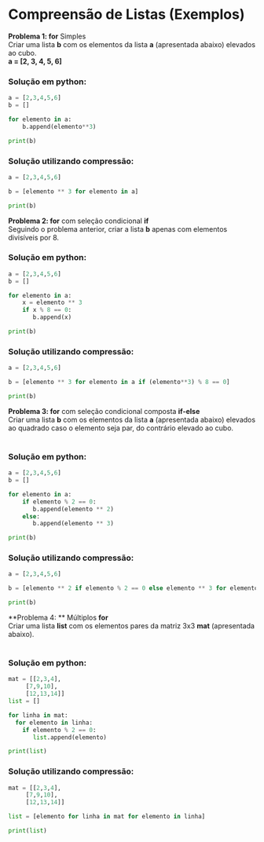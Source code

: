 # Compreensão de Listas (Exemplos)

**Problema 1:  for** Simples <br>
Criar uma lista **b** com os elementos da lista **a** (apresentada abaixo) elevados ao cubo. <br>
**a = [2, 3, 4, 5, 6]** <br>

### Solução em python:
``` python runnable
a = [2,3,4,5,6]
b = []

for elemento in a:
    b.append(elemento**3)

print(b)
```

### Solução utilizando compressão:
``` python runnable
a = [2,3,4,5,6]

b = [elemento ** 3 for elemento in a]

print(b)
```

**Problema 2:  for** com seleção condicional **if** <br>
Seguindo o problema anterior, criar a lista **b** apenas com elementos divisíveis por 8.<br>

### Solução em python:
``` python runnable
a = [2,3,4,5,6]
b = []

for elemento in a:
    x = elemento ** 3
    if x % 8 == 0:
       b.append(x)

print(b)
```

### Solução utilizando compressão:
``` python runnable
a = [2,3,4,5,6]

b = [elemento ** 3 for elemento in a if (elemento**3) % 8 == 0]

print(b)
```

**Problema 3:  for** com seleção condicional composta **if-else** <br>
Criar uma lista **b** com os elementos da lista **a** (apresentada abaixo) elevados ao quadrado caso o elemento seja par, do contrário elevado ao cubo. <br><br>

### Solução em python:
``` python runnable
a = [2,3,4,5,6]
b = []

for elemento in a:
    if elemento % 2 == 0:
       b.append(elemento ** 2)
    else:
       b.append(elemento ** 3)

print(b)
```

### Solução utilizando compressão:
``` python runnable
a = [2,3,4,5,6]

b = [elemento ** 2 if elemento % 2 == 0 else elemento ** 3 for elemento in a]

print(b)
```

**Problema 4: ** Múltiplos **for** <br>
Criar uma lista **list** com os elementos pares da matriz 3x3 **mat** (apresentada abaixo). <br><br>

### Solução em python:
``` python runnable
mat = [[2,3,4],
     [7,9,10],
     [12,13,14]]
list = []

for linha in mat:
  for elemento in linha:
    if elemento % 2 == 0:
       list.append(elemento)

print(list)
```

### Solução utilizando compressão:
``` python runnable
mat = [[2,3,4],
     [7,9,10],
     [12,13,14]]

list = [elemento for linha in mat for elemento in linha]

print(list)
```
